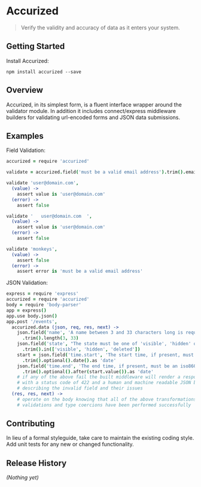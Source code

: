 # Accurized

> Verify the validity and accuracy of data as it enters your system.

## Getting Started

Install Accurized:

```shell
npm install accurized --save
```

## Overview

Accurized, in its simplest form, is a fluent interface wrapper around the validator module.  In addition it includes connect/express
middleware builders for validating url-encoded forms and JSON data submissions.

## Examples

Field Validation:

```coffee
accurized = require 'accurized'

validate = accurized.field('must be a valid email address').trim().email().as 'string'

validate 'user@domain.com',
  (value) ->
    assert value is 'user@domain.com'
  (error) ->
    assert false

validate '   user@domain.com  ',
  (value) ->
    assert value is 'user@domain.com'
  (error) ->
    assert false

validate 'monkeys',
  (value) ->
    assert false
  (error) ->
    assert error is 'must be a valid email address'
```

JSON Validation:

```coffee
express = require 'express'
accurized = require 'accurized'
body = require 'body-parser'
app = express()
app.use body.json()
app.post '/events',
  accurized.data (json, req, res, next) ->
    json.field('name', 'A name between 3 and 33 characters long is required.')
      .trim().length(3, 33)
    json.field('state', "The state must be one of 'visible', 'hidden' or 'deleted'.")
      .trim().in(['visible', 'hidden', 'deleted'])
    start = json.field('time.start', 'The start time, if present, must be an iso8601 formatted datetime.')
      .trim().optional().date().as 'date'
    json.field('time.end', 'The end time, if present, must be an iso8601 formatted datetime occurring after the start time.')
      .trim().optional().after(start.value()).as 'date'
    # if any of the above fail the built middleware will render a response
    # with a status code of 422 and a human and machine readable JSON body
    # describing the invalid field and their issues
  (res, res, next) ->
    # operate on the body knowing that all of the above transformations,
    # validations and type coercions have been performed successfully
```

## Contributing
In lieu of a formal styleguide, take care to maintain the existing coding style. Add unit tests for any new or changed functionality.

## Release History
_(Nothing yet)_
